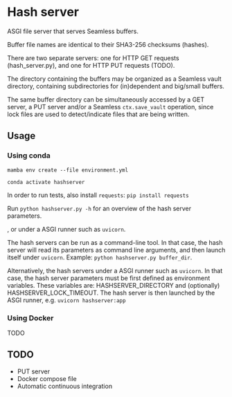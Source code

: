 # Hash server

ASGI file server that serves Seamless buffers.

Buffer file names are identical to their SHA3-256 checksums (hashes).

There are two separate servers: one for HTTP GET requests (hash_server.py),
and one for HTTP PUT requests (TODO).

The directory containing the buffers may be organized as a Seamless vault directory, containing subdirectories for (in)dependent and big/small buffers.

The same buffer directory can be simultaneously accessed by a GET server, a PUT server and/or a Seamless `ctx.save_vault` operation, since lock files are used to detect/indicate files that are being written.

## Usage

### Using conda

`mamba env create --file environment.yml`

`conda activate hashserver`

In order to run tests, also install `requests`: 
`pip install requests`

Run `python hashserver.py -h` for an overview of the hash server parameters.

, or under a ASGI runner such as `uvicorn`.  

The hash servers can be run as a command-line tool. In that case, the hash server will read its parameters as command line arguments, and then launch itself under `uvicorn`. Example: `python hashserver.py buffer_dir`.

Alternatively, the hash servers under a ASGI runner such as `uvicorn`.
In that case, the hash server parameters must be first defined as environment variables. These variables are: HASHSERVER_DIRECTORY and (optionally) HASHSERVER_LOCK_TIMEOUT. The hash server is then launched by the ASGI runner, e.g. `uvicorn hashserver:app`

### Using Docker

TODO

## TODO

- PUT server
- Docker compose file
- Automatic continuous integration

